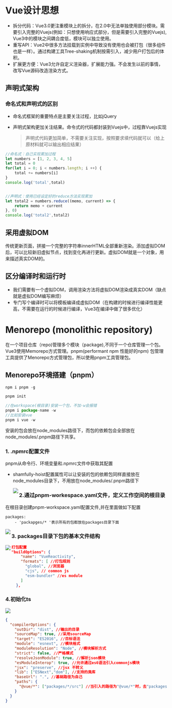 #  Vue设计思想

* 拆分代码：Vue3.0更注重模块上的拆分，在2.0中无法单独使用部分模块。需要引入完整的Vuejs(例如：只想使用响应式部分，但是需要引入完整的Vuejs), Vue3中的模块之间耦合度低，模块可以独立使用。
* 重写API：Vue2中很多方法挂载到实例中导致没有使用也会被打包（很多组件也是一样）。通过构建工具Tree-shaking机制按需引入，减少用户打包后的体积。
* 扩展更方便：Vue3允许自定义渲染器，扩展能力强。不会发生以前的事情，改写Vue源码改造渲染方式。

## 声明式架构

### 命名式和声明式的区别

* 命名式框架的重要特点是主要关注过程，比如jQuery

* 声明式架构更加关注结果。命令式的代码都封装到Vuejs中，过程靠Vuejs实现

  > 声明式代码更加简单，不需要关注实现，按照要求填代码就可以（给上原材料就可以输出相应结果）

```javascript
//命名式：自己实现累加过程
let numbers = [1, 2, 3, 4, 5]
let total = 0
for(let i = 0; i < numbers.length; i ++) {
    total += numbers[i]
}
console.log('total',total)


//声明式：使用已经设定好的reduce方法实现累加
let total2 = numbers.reduce((memo, current) => {
    return memo + current
}, 0)
console.log('total2',total2)
```

## 采用虚拟DOM

传统更新页面，拼接一个完整的字符串innerHTML全部重新渲染。添加虚拟DOM后，可以比较新旧虚拟节点，找到变化再进行更新。虚拟DOM就是一个对象，用来描述真实DOM的。

## 区分编译时和运行时

* 我们需要有一个虚拟DOM，调用渲染方法将虚拟DOM渲染成真实DOM（缺点就是虚拟DOM编写麻烦）
* 专门写个编译时可以将模板编译成虚拟DOM（在构建的时候进行编译性能更高，不需要在运行的时候进行编译，Vue3在编译中做了很多优化）

# Menorepo (monolithic repository)

在一个项目仓库（repo)管理多个模块（package),不同于一个仓库管理一个包。Vue3使用Memorepo方式管理。pnpm(performant npm 性能好的npm) 包管理工具提供了Menorepo方式管理包，所以使用pnpm工具管理包。

## Menorepo环境搭建（pnpm）
```javascript
npm i pnpm -g

pnpm init

//在workspace(根目录)安装一个包，不加-w会报错
pnpm i package-name -w
//比如安装vue
pnpm i vue -w
```

安装的包会放在node_modules路径下，而包的依赖包会全部放在node_modules/.pnpm路径下共享。

### 1.   .npmrc配置文件

pnpm从命令行、环境变量和.npmrc文件中获取其配置

* shamfully-hoist配置属性可以让安装的包的依赖包同样直接放在node_modules目录下，不用放在node_modules/.pnpm路径下

  <img src="E:\代码\前端\Code\vueSourceCode\note-image\.npmrc.png" align="left"  />



### 2.通过pnpm-workespace.yaml文件，定义工作空间的根目录

在根目录创建pnpm-workspace.yaml配置文件,并在里面做如下配置

```
packages: 
	- 'packapges/* '表示所有的包都放在packages目录下面
```

<img src="E:\代码\前端\Code\vueSourceCode\note-image\pnpm-workspace.yaml.png" style="zoom:100%;" align="left" />

### 3. packages目录下包的基本文件结构

<img src="E:\代码\前端\Code\vueSourceCode\note-image\目录.png" style="zoom:100%;" align="left" />

```json
打包配置 
"buildOptions": {
    "name": "VueReactivity",
    "formats": [ //打包规则
      "global", //浏览器
      "cjs", // common js
      "esm-bundler" //es module
    ]
  },
```



### 4.初始化ts

![](E:\代码\前端\Code\vueSourceCode\note-image\初始化ts.png)

```json
{
  "compilerOptions": {
    "outDir": "dist", //输出的目录
    "sourceMap": true, //采用sourceMap
    "target": "ES2016", //目标语法
    "module": "esnext", //模块格式
    "moduleResolution": "Node", //模块解析方式
    "strict": false, //严格模式
    "resolveJsonModule": true, //解析json模块
    "esModuleInterop": true, //允许通过es6语法引入commonjs模块
    "jsx": "preserve", //jsx 不转义
    "lib": ["ESNext","dom"], //支持的类库
    "baseUrl": ".", //基础路径为自己
    "paths": {
      "@vue/*": ["packages/*/src"] //当引入的路径为"@vue/*"时，去"packages路径下找文件"
    }
  }
}
```

 

































